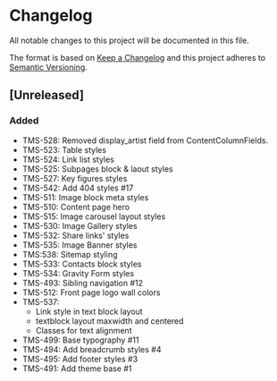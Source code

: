 # Changelog

All notable changes to this project will be documented in this file.

The format is based on [Keep a Changelog](http://keepachangelog.com/en/1.0.0/)
and this project adheres to [Semantic Versioning](http://semver.org/spec/v2.0.0.html).

## [Unreleased]

### Added

- TMS-528: Removed display_artist field from ContentColumnFields.
- TMS-523: Table styles
- TMS-524: Link list styles
- TMS-525: Subpages block & laout styles
- TMS-527: Key figures styles
- TMS-542: Add 404 styles #17
- TMS-511: Image block meta styles
- TMS-510: Content page hero
- TMS-515: Image carousel layout styles
- TMS-530: Image Gallery styles
- TMS-532: Share links' styles
- TMS-535: Image Banner styles
- TMS:538: Sitemap styling
- TMS-533: Contacts block styles
- TMS-534: Gravity Form styles
- TMS-493: Sibling navigation #12
- TMS-512: Front page logo wall colors
- TMS-537:
    - Link style in text block layout
    - textblock layout maxwidth and centered
    - Classes for text alignment
- TMS-499: Base typography #11
- TMS-494: Add breadcrumb styles #4
- TMS-495: Add footer styles #3
- TMS-491: Add theme base #1
